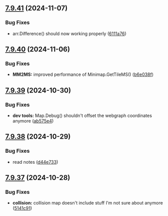 ## [7.9.41](https://github.com/Torwent/SRL-T/compare/v7.9.40...v7.9.41) (2024-11-07)


### Bug Fixes

* arr.Difference() should now working properly ([6111a76](https://github.com/Torwent/SRL-T/commit/6111a7614c87c06c078c491af69c2511f66c6606))



## [7.9.40](https://github.com/Torwent/SRL-T/compare/v7.9.39...v7.9.40) (2024-11-06)


### Bug Fixes

* **MM2MS:** improved performance of Minimap.GetTileMS() ([b6e038f](https://github.com/Torwent/SRL-T/commit/b6e038f4a72eea7a7588bd8dd422ad7f2a94367c))



## [7.9.39](https://github.com/Torwent/SRL-T/compare/v7.9.38...v7.9.39) (2024-10-30)


### Bug Fixes

* **dev tools:** Map.Debug() shouldn't offset the webgraph coordinates anymore ([ab575e4](https://github.com/Torwent/SRL-T/commit/ab575e4330a74e7715d39a787d05d42dd4b5d819))



## [7.9.38](https://github.com/Torwent/SRL-T/compare/v7.9.37...v7.9.38) (2024-10-29)


### Bug Fixes

* read notes ([d44e733](https://github.com/Torwent/SRL-T/commit/d44e733c5c9978cc0cad40435fda09552b79627b))



## [7.9.37](https://github.com/Torwent/SRL-T/compare/v7.9.36...v7.9.37) (2024-10-28)


### Bug Fixes

* **collision:** collision map doesn't include stuff I'm not sure about anymore ([5141c91](https://github.com/Torwent/SRL-T/commit/5141c9108d238bfae21e5925ce68196d1637db9e))



